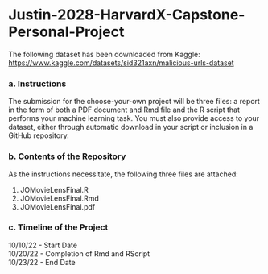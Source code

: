 # Justin-2028-HarvardX-Capstone-Personal-Project

The following dataset has been downloaded from Kaggle: <br />
https://www.kaggle.com/datasets/sid321axn/malicious-urls-dataset

### a. Instructions
The submission for the choose-your-own project will be three files: a report in the form of both a PDF document and Rmd file and the R script that performs your machine learning task. You must also provide access to your dataset, either through automatic download in your script or inclusion in a GitHub repository.


### b. Contents of the Repository
As the instructions necessitate, the following three files are attached: <br />
1. JOMovieLensFinal.R <br />
2. JOMovieLensFinal.Rmd <br />
3. JOMovieLensFinal.pdf <br />

### c. Timeline of the Project
10/10/22 - Start Date <br />
10/20/22 - Completion of Rmd and RScript <br />
10/23/22 - End Date <br />
